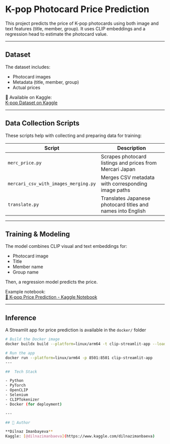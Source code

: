 # K-pop Photocard Price Prediction

This project predicts the price of K-pop photocards using both image and text features (title, member, group). It uses CLIP embeddings and a regression head to estimate the photocard value.

---

##  Dataset

The dataset includes:

- Photocard images
- Metadata (title, member, group)
- Actual prices

📂 Available on Kaggle:  
[ K-pop Dataset on Kaggle](https://www.kaggle.com/datasets/dilnazimanbaeva/kpop-dataset/data)

---

##  Data Collection Scripts

These scripts help with collecting and preparing data for training:

| Script | Description |
|--------|-------------|
| `merc_price.py` | Scrapes photocard listings and prices from Mercari Japan |
| `mercari_csv_with_images_merging.py` | Merges CSV metadata with corresponding image paths |
| `translate.py` | Translates Japanese photocard titles and names into English |

---

##  Training & Modeling

The model combines CLIP visual and text embeddings for:

- Photocard image
- Title
- Member name
- Group name

Then, a regression model predicts the price.

Example notebook:  
[🔗 K-pop Price Prediction - Kaggle Notebook](https://www.kaggle.com/code/dilnazimanbaeva/kpop-price-prediciton)

---

##  Inference 
A Streamlit app for price prediction is available in the `docker/` folder
```bash
# Build the Docker image
docker buildx build --platform=linux/arm64 -t clip-streamlit-app --load .

# Run the app
docker run --platform=linux/arm64 -p 8501:8501 clip-streamlit-app
---

##  Tech Stack

- Python
- PyTorch
- OpenCLIP
- Selenium
- CLIPTokenizer
- Docker (for deployment)

---

## 📝 Author

**Dilnaz Imanbayeva**  
Kaggle: [@dilnazimanbaeva](https://www.kaggle.com/dilnazimanbaeva)

